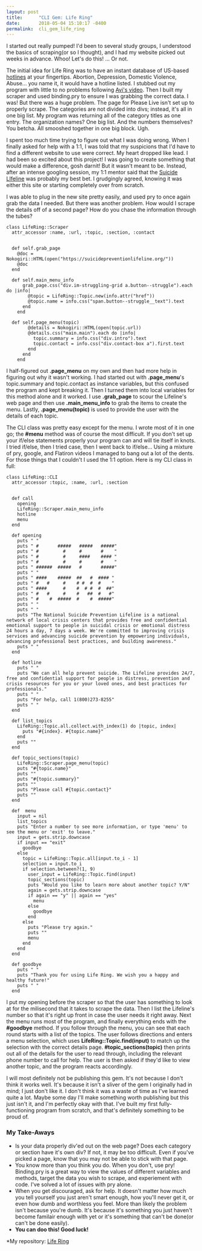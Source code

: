 ```yaml
---
layout: post
title:      "CLI Gem: Life Ring"
date:       2018-05-04 15:10:17 -0400
permalink:  cli_gem_life_ring
---
```



I started out really pumped! I'd been to several study groups, I understood the basics of scraping(or so I thought), and I had my website picked out weeks in advance. Whoo! Let's do this! ... Or not.

The initial idea for Life Ring was to have an instant database of US-based [hotlines](http://www.pleaselive.org/hotlines/) at your fingertips. Abortion, Depression, Domestic Violence, Abuse... you name it, it would have a hotline listed. I stubbed out my program with little to no problems following [Avi's video](https://www.youtube.com/watch?v=_lDExWIhYKI). Then I built my scraper and used binding.pry to ensure I was grabbing the correct data. I was! But there was a huge problem. The page for Please Live isn't set up to properly scrape. The categories are not divided into divs; instead, it's all in one big list. My program was returning all of the category titles as one entry. The organization names? One big list. And the numbers themselves? You betcha. All smooshed together in one big block. Ugh.

I spent too much time trying to figure out what I was doing wrong. When I finally asked for help with a 1:1, I was told that my suspicions that I'd have to find a different website to use were correct. My heart dropped like lead. I had been so excited about this project! I was going to create something that would make a difference, gosh darnit! But it wasn't meant to be. Instead, after an intense googling session, my 1:1 mentor said that the [Suicide LIfeline](https://suicidepreventionlifeline.org/) was probably my best bet. I grudgingly agreed, knowing it was either this site or starting completely over from scratch.

I was able to plug in the new site pretty easily, and used pry to once again grab the data I needed. But there was another problem. How would I scrape the details off of a second page? How do you chase the information through the tubes?

```
class LifeRing::Scraper
  attr_accessor :name, :url, :topic, :section, :contact


  def self.grab_page
    @doc = Nokogiri::HTML(open("https://suicidepreventionlifeline.org/"))
    @doc
  end

  def self.main_menu_info
      grab_page.css("div.im-struggling-grid a.button--struggle").each do |info|
        @topic = LifeRing::Topic.new(info.attr("href"))
        @topic.name = info.css("span.button--struggle__text").text
      end
    end

  def self.page_menu(topic)
        @details = Nokogiri::HTML(open(topic.url))
        @details.css("main.main").each do |info|
          topic.summary = info.css("div.intro").text
          topic.contact = info.css("div.contact-box a").first.text
        end
      end
    end
```

I half-figured out **.page_menu** on my own and then had more help in figuring out why it wasn't working.  I had started out with **.page_menu**'s topic.summary and topic.contact as instance variables, but this confused the program and kept breaking it. Then I turned them into local variables for this method alone and it worked. I use **.grab_page** to scour the Lifeline's web page and then use **.main_menu_info** to grab the items to create the menu. Lastly, **.page_menu(topic)** is used to provide the user with the details of each topic.

The CLI class was pretty easy except for the menu. I wrote most of it in one go; the **#menu** method was of course the most difficult. If you don't set up your if/else statements properly your program can and will tie itself in knots. I tried if/else, then I tried case, then I went back to if/else... Using a mixture of pry, google, and Flatiron videos I managed to bang out a lot of the dents. For those things that I couldn't I used the 1:1 option. Here is my CLI class in full:

```
class LifeRing::CLI
  attr_accessor :topic, :name, :url, :section


  def call
    opening
    LifeRing::Scraper.main_menu_info
    hotline
    menu
  end

  def opening
    puts " "
    puts " #       #####   #####   #####"
    puts " #         #     #       #    "
    puts " #         #     ####    #### "
    puts " #         #     #       #    "
    puts " ######  #####   #       #####"
    puts " "
    puts " ####    #####  ##   #  #### "
    puts " #   #     #    # #  #  #    "
    puts " ####      #    #  # #  #  ##"
    puts " #   #     #    #   ##  #   #"
    puts " #    #  #####  #    #  #####"
    puts " "
    puts " "
    puts "The National Suicide Prevention Lifeline is a national network of local crisis centers that provides free and confidential emotional support to people in suicidal crisis or emotional distress 24 hours a day, 7 days a week. We're committed to improving crisis services and advancing suicide prevention by empowering individuals, advancing professional best practices, and building awareness."
    puts " "
  end

  def hotline
    puts " "
    puts "We can all help prevent suicide. The Lifeline provides 24/7, free and confidential support for people in distress, prevention and crisis resources for you or your loved ones, and best practices for professionals."
    puts " "
    puts "For help, call 1(800)273-8255"
    puts " "
  end

  def list_topics
    LifeRing::Topic.all.collect.with_index(1) do |topic, index|
      puts "#{index}. #{topic.name}"
    end
    puts ""
  end

  def topic_sections(topic)
    LifeRing::Scraper.page_menu(topic)
    puts "#{topic.name}"
    puts ""
    puts "#{topic.summary}"
    puts ""
    puts "Please call #{topic.contact}"
    puts ""
  end

  def  menu
    input = nil
    list_topics
    puts "Enter a number to see more information, or type 'menu' to see the menu or 'exit' to leave."
    input = gets.strip.downcase
    if input == "exit"
      goodbye
    else
      topic = LifeRing::Topic.all[input.to_i - 1]
      selection = input.to_i
      if selection.between?(1, 9)
        user_input = LifeRing::Topic.find(input)
        topic_sections(topic)
        puts "Would you like to learn more about another topic? Y/N"
        again = gets.strip.downcase
        if again == "y" || again == "yes"
          menu
        else
          goodbye
        end
      else
        puts "Please try again."
        puts ""
        menu
      end
    end
  end

  def goodbye
    puts " "
    puts "Thank you for using Life Ring. We wish you a happy and healthy future!"
    puts " "
  end
```

I put my opening before the scraper so that the user has something to look at for the milisecond that it takes to scrape the data. Then I list the Lifeline's number so that it's right up front in case the user needs it right away. Next the menu runs most of the program, and finally everything ends with the **#goodbye** method. If you follow through the menu, you can see that each round starts with a list of the topics. The user follows directions and enters a menu selection, which uses **LifeRing::Topic.find(input)** to match up the selection with the correct details page. **#topic_sections(topic)** then prints out all of the details for the user to read through, including the relevant phone number to call for help. The user is then asked if they'd like to view another topic, and the program reacts accordingly.

I will most definitely not be publishing this gem. It's not because I don't think it works well. It's because it isn't a sliver of the gem I originally had in mind; I just don't like it. I don't think it was a waste of time as I've learned quite a lot. Maybe some day I'll make something worth publishing but this just isn't it, and I'm perfectly okay with that. I've built my first fully-functioning program from scratch, and that's definitely something to be proud of.

### My Take-Aways
* Is your data properly div'ed out on the web page? Does each category or section have it's own div? If not, it may be too difficult. Even if you've picked a page, know that you may not be able to stick with that page.
* You know more than you think you do. When you don't, use pry! Binding.pry is a great way to view the values of different variables and methods, target the data you wish to scrape, and experiement with code. I've solved a lot of issues with pry alone.
* When you get discouraged, ask for help. It doesn't matter how much you tell yourself you just aren't smart enough, how you'll never get it, or even how dumb and worthless you feel. More than likely the problem isn't because you're dumb. It's because it's something you just haven't become familair enough with yet or it's something that can't be done(or can't be done easily).
* **You can doo this! Good luck!**


*My repository: [Life Ring](https://github.com/z00kie/life_ring)
